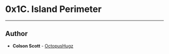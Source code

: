 # 0x1C. Island Perimeter

---

## Author
* **Colson Scott** - [OctopusHugz](https://github.com/OctopusHugz)
